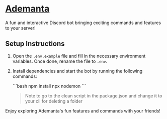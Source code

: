 # [Ademanta](https://discord.com/oauth2/authorize?client_id=1264303914778628126&permissions=277025511488&integration_type=0&scope=bot)

A fun and interactive Discord bot bringing exciting commands and features to your server!

## Setup Instructions

1. Open the `.env.example` file and fill in the necessary environment variables. Once done, rename the file to `.env`.
2. Install dependencies and start the bot by running the following commands:

   \`\`\`bash
   npm install
   npx nodemon
   \`\`\`

   > Note to go to the clean script in the package.json and change it to your cli for deleting a folder

Enjoy exploring Ademanta's fun features and commands with your friends!
